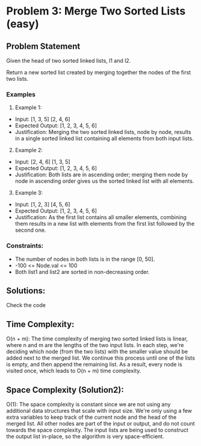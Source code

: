 # Problem 3: Merge Two Sorted Lists (easy)

## Problem Statement
Given the head of two sorted linked lists, l1 and l2.

Return a new sorted list created by merging together the nodes of the first two lists.

### Examples
1. Example 1:

  - Input:
    [1, 3, 5]
    [2, 4, 6]
  - Expected Output:
    [1, 2, 3, 4, 5, 6]
  - Justification: Merging the two sorted linked lists, node by node, results in a single sorted linked list containing all elements from both input lists.

2. Example 2:

  - Input:
    [2, 4, 6]
    [1, 3, 5]
  - Expected Output:
    [1, 2, 3, 4, 5, 6]
  - Justification: Both lists are in ascending order; merging them node by node in ascending order gives us the sorted linked list with all elements.

3. Example 3:

  - Input:
    [1, 2, 3]
    [4, 5, 6]
  - Expected Output:
    [1, 2, 3, 4, 5, 6]
  - Justification: As the first list contains all smaller elements, combining them results in a new list with elements from the first list followed by the second one.

### Constraints:

- The number of nodes in both lists is in the range [0, 50].
- -100 <= Node.val <= 100
- Both list1 and list2 are sorted in non-decreasing order.

## Solutions:
Check the code


## Time Complexity:

O(n + m): The time complexity of merging two sorted linked lists is linear, where n and m are the lengths of the two input lists. In each step, we're deciding which node (from the two lists) with the smaller value should be added next to the merged list. We continue this process until one of the lists is empty, and then append the remaining list. As a result, every node is visited once, which leads to O(n + m) time complexity.

## Space Complexity (Solution2):

O(1): The space complexity is constant since we are not using any additional data structures that scale with input size. We're only using a few extra variables to keep track of the current node and the head of the merged list. All other nodes are part of the input or output, and do not count towards the space complexity. The input lists are being used to construct the output list in-place, so the algorithm is very space-efficient.